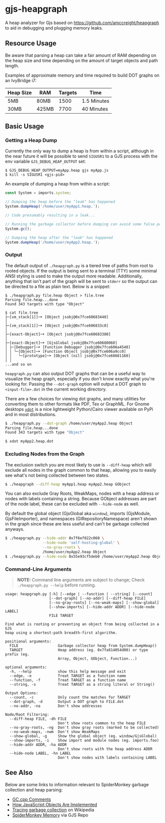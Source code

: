 # gjs-heapgraph

A heap analyzer for Gjs based on https://github.com/amccreight/heapgraph to aid
in debugging and plugging memory leaks.

## Resource Usage

Be aware that parsing a heap can take a fair amount of RAM depending on the
heap size and time depending on the amount of target objects and path length.

Examples of approximate memory and time required to build DOT graphs on an
IvyBridge i7:

| Heap Size | RAM   | Targets | Time        |
|-----------|-------|---------|-------------|
| 5MB       | 80MB  | 1500    | 1.5 Minutes |
| 30MB      | 425MB | 7700    | 40 Minutes  |

## Basic Usage

### Getting a Heap Dump

Currently the only way to dump a heap is from within a script, although in the
near future it will be possible to send `SIGUSR1` to a GJS process with the env
variable `GJS_DEBUG_HEAP_OUTPUT` set:

```
$ GJS_DEBUG_HEAP_OUTPUT=myApp.heap gjs myApp.js
$ kill -s SIGUSR1 <gjs-pid>
```

An example of dumping a heap from within a script:

```js
const System = imports.system;

// Dumping the heap before the "leak" has happened
System.dumpHeap('/home/user/myApp1.heap.');

// Code presumably resulting in a leak...

// Running the garbage collector before dumping can avoid some false positives
System.gc();

// Dumping the heap after the "leak" has happened
System.dumpHeap('/home/user/myApp2.heap.');
```

### Output

The default output of `./heapgraph.py` is a tiered tree of paths from root to
rooted objects. If the output is being sent to a terminal (TTY) some minimal
ANSI styling is used to make the output more readable. Additionally, anything
that isn't part of the graph will be sent to `stderr` so the output can be
directed to a file as plain text. Below is a snippet:

```
$ ./heapgraph.py file.heap Object > file.tree
Parsing file.heap...done
Found 343 targets with type "Object"

$ cat file.tree
├─[vm_stack[1]]─➤ [Object jsobj@0x7fce60683440]
│ 
├─[vm_stack[1]]─➤ [Object jsobj@0x7fce606833c0]
│ 
├─[exact-Object]─➤ [Object jsobj@0x7fce60683380]
│ 
├─[exact-Object]─➤ [GjsGlobal jsobj@0x7fce60680060]
│ ├─[Debugger]─➤ [Function Debugger jsobj@0x7fce606a4540]
│ │ ╰─[Object]─➤ [Function Object jsobj@0x7fce606a9cc0]
│ │   ╰─[prototype]─➤ [Object (nil) jsobj@0x7fce60681160]
│ │
...and so on
```

`heapgraph.py` can also output DOT graphs that can be a useful way to visualize
the heap graph, especially if you don't know exactly what you're looking for.
Passing the `--dot-graph` option will output a DOT graph to `<input-file>.dot`
in the current working directory.

There are a few choices for viewing dot graphs, and many utilities for
converting them to other formats like PDF, Tex or GraphML. For Gnome desktops
[`xdot`](https://github.com/jrfonseca/xdot.py) is a nice lightweight
Python/Cairo viewer available on PyPi and in most distributions.

```sh
$ ./heapgraph.py --dot-graph /home/user/myApp2.heap Object
Parsing file.heap...done
Found 343 targets with type "Object"

$ xdot myApp2.heap.dot
```

### Excluding Nodes from the Graph

The exclusion switch you are most likely to use is `--diff-heap` which will
exclude all nodes in the graph common to that heap, allowing you to easily
see what's not being collected between two states.

```sh
$ ./heapgraph --diff-heap myApp1.heap myApp2.heap GObject
```

You can also exclude Gray Roots, WeakMaps, nodes with a heap address or nodes
with labels containing a string. Because GObject addresses are part of the node
label, these can be excluded with `--hide-node` as well.

By default the global object (GjsGlobal aka `window`), imports (GjsModule,
GjsFileImporter), and namespaces (GIRepositoryNamespace) aren't shown in the
graph since these are less useful and can't be garbage collected anyways.

```sh
$ ./heapgraph.py --hide-addr 0x7f6ef022c060 \
                 --hide-node 'self-hosting-global' \
                 --no-gray-roots \
                 /home/user/myApp2.heap Object
$ ./heapgraph.py --hide-node 0x55e93cf5deb0 /home/user/myApp2.heap Object
```

### Command-Line Arguments

> **NOTE:** Command line arguments are subject to change; Check
> `./heapgraph.py --help` before running.

```
usage: heapgraph.py [-h] [--edge | --function | --string] [--count]
                    [--dot-graph] [--no-addr] [--diff-heap FILE]
                    [--no-gray-roots] [--no-weak-maps] [--show-global]
                    [--show-imports] [--hide-addr ADDR] [--hide-node LABEL]
                    FILE TARGET

Find what is rooting or preventing an object from being collected in a GJS
heap using a shortest-path breadth-first algorithm.

positional arguments:
  FILE                  Garbage collector heap from System.dumpHeap()
  TARGET                Heap address (eg. 0x7fa814054d00) or type prefix (eg.
                        Array, Object, GObject, Function...)

optional arguments:
  -h, --help            show this help message and exit
  --edge, -e            Treat TARGET as a function name
  --function, -f        Treat TARGET as a function name
  --string, -s          Treat TARGET as a string literal or String()

Output Options:
  --count, -c           Only count the matches for TARGET
  --dot-graph, -d       Output a DOT graph to FILE.dot
  --no-addr, -na        Don't show addresses

Node/Root Filtering:
  --diff-heap FILE, -dh FILE
                        Don't show roots common to the heap FILE
  --no-gray-roots, -ng  Don't show gray roots (marked to be collected)
  --no-weak-maps, -nwm  Don't show WeakMaps
  --show-global, -g     Show the global object (eg. window/GjsGlobal)
  --show-imports, -i    Show import and module nodes (eg. imports.foo)
  --hide-addr ADDR, -ha ADDR
                        Don't show roots with the heap address ADDR
  --hide-node LABEL, -hn LABEL
                        Don't show nodes with labels containing LABEL
```

## See Also

Below are some links to information relevant to SpiderMonkey garbage collection
and heap parsing:

* [GC.cpp Comments](https://searchfox.org/mozilla-central/source/js/src/gc/GC.cpp)
* [How JavaScript Objects Are Implemented](https://www.infoq.com/presentations/javascript-objects-spidermonkey)
* [Tracing garbage collection](https://en.wikipedia.org/wiki/Tracing_garbage_collection#Tri-color_marking) on Wikipedia
* [SpiderMonkey Memory](https://gitlab.gnome.org/GNOME/gjs/blob/master/doc/SpiderMonkey_Memory.md) via GJS Repo

